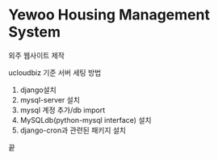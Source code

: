 Yewoo Housing Management System
===========

외주 웹사이트 제작

ucloudbiz 기준 서버 세팅 방법
1. django설치
2. mysql-server 설치
3. mysql 계정 추가/db import
4. MySQLdb(python-mysql interface) 설치
5. django-cron과 관련된 패키지 설치

끝
